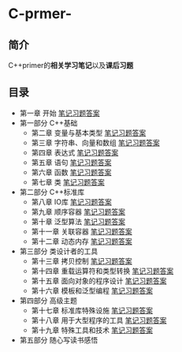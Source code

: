 # C-prmer-
## 简介

C++primer的**相关学习笔记**以及**课后习题**

## 目录
+ 第一章 开始 [笔记]()[习题答案]()
+ 第一部分  C++基础
   + 第二章  变量与基本类型 [笔记]()[习题答案]()       
   + 第三章  字符串、向量和数组 [笔记]()[习题答案]()  
   + 第四章  表达式 [笔记]()[习题答案]()  
   + 第五章  语句 [笔记]()[习题答案]()  
   + 第六章  函数 [笔记]()[习题答案]()  
   + 第七章  类 [笔记]()[习题答案]()  
+ 第二部分  C++标准库 
   + 第八章  IO库 [笔记]()[习题答案]()  
   + 第九章  顺序容器 [笔记]()[习题答案]()  
   + 第十章  泛型算法 [笔记]()[习题答案]()  
   + 第十一章  关联容器 [笔记]()[习题答案]()  
   + 第十二章  动态内存 [笔记]()[习题答案]()  
+ 第三部分  类设计者的工具	
   + 第十三章  拷贝控制 [笔记]()[习题答案]()  
   + 第十四章  重载运算符和类型转换  [笔记]()[习题答案]()  
   + 第十五章  面向对象的程序设计 [笔记]()[习题答案]()  
   + 第十六章  模板和泛型编程 [笔记]()[习题答案]()  
+  第四部分  高级主题
   + 第十七章  标准库特殊设施 [笔记]()[习题答案]()  
   + 第十八章  用于大型程序的工具 [笔记]()[习题答案]()  
   + 第十九章  特殊工具和技术 [笔记]()[习题答案]()  
+  第五部分  随心写读书感悟      
